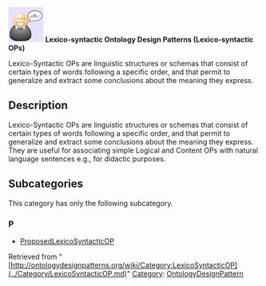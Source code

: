 [![](../images/thumb/6/6f/Definition.gif/70px-Definition.gif)](../Image/Definition.gif.md "Definition.gif")
__Lexico-syntactic Ontology Design Patterns (Lexico-syntactic OPs)__

Lexico-Syntactic OPs are linguistic structures or schemas that consist of certain types of words following a specific order, and that permit to generalize
and extract some conclusions about the meaning they express.





  




##   Description


Lexico-Syntactic OPs are linguistic structures or schemas that consist of certain types of words following a specific order, and that permit to generalize
and extract some conclusions about the meaning they express. They are useful for associating simple Logical and Content OPs with natural language
sentences e.g., for didactic purposes.





## Subcategories


This category has only the following subcategory.


### P


* [ProposedLexicoSyntacticOP](../Category/ProposedLexicoSyntacticOP.md "Category:ProposedLexicoSyntacticOP")



Retrieved from "[http://ontologydesignpatterns.org/wiki/Category:LexicoSyntacticOP](../Category/LexicoSyntacticOP.md)"
 [Category](http://ontologydesignpatterns.org/wiki/Special:Categories "Special:Categories"): [OntologyDesignPattern](../Category/OntologyDesignPattern.md "Category:OntologyDesignPattern")